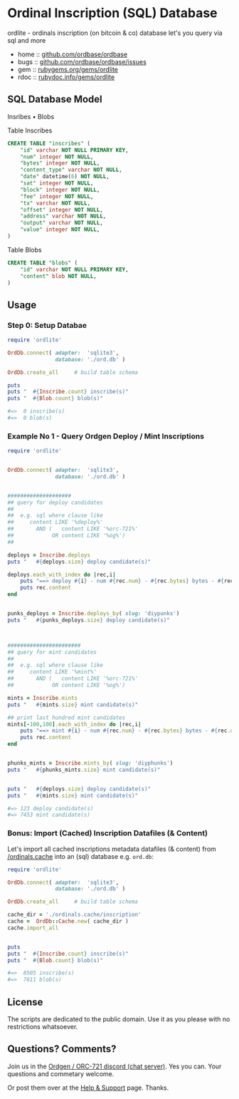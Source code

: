 # Ordinal Inscription (SQL) Database 


ordlite - ordinals inscription (on bitcoin & co) database let's you query via sql and more


* home  :: [github.com/ordbase/ordbase](https://github.com/ordbase/ordbase)
* bugs  :: [github.com/ordbase/ordbase/issues](https://github.com/ordbase/ordbase/issues)
* gem   :: [rubygems.org/gems/ordlite](https://rubygems.org/gems/ordlite)
* rdoc  :: [rubydoc.info/gems/ordlite](http://rubydoc.info/gems/ordlite)



##  SQL Database Model

Insribes •  Blobs


Table Inscribes

``` sql
CREATE TABLE "inscribes" (
    "id" varchar NOT NULL PRIMARY KEY, 
    "num" integer NOT NULL,
    "bytes" integer NOT NULL,
    "content_type" varchar NOT NULL,
    "date" datetime(6) NOT NULL,
    "sat" integer NOT NULL,
    "block" integer NOT NULL,
    "fee" integer NOT NULL,
    "tx" varchar NOT NULL,
    "offset" integer NOT NULL,
    "address" varchar NOT NULL,
    "output" varchar NOT NULL,
    "value" integer NOT NULL,
)
```

Table Blobs

``` sql
CREATE TABLE "blobs" (
    "id" varchar NOT NULL PRIMARY KEY, 
    "content" blob NOT NULL, 
)
```


##  Usage


### Step 0:  Setup Databae

``` ruby
require 'ordlite'

OrdDb.connect( adapter:  'sqlite3',
               database: './ord.db' )

OrdDb.create_all     # build table schema

puts
puts "  #{Inscribe.count} inscribe(s)"
puts "  #{Blob.count} blob(s)"

#=>  0 inscribe(s)
#=>  0 blob(s)
```




### Example No 1 - Query Ordgen Deploy / Mint Inscriptions

``` ruby
require 'ordlite'


OrdDb.connect( adapter:  'sqlite3',
               database: './ord.db' )


####################
## query for deploy candidates
##
##  e.g. sql where clause like
##     content LIKE '%deploy%' 
##       AND (   content LIKE '%orc-721%' 
##            OR content LIKE '%og%')
## 

deploys = Inscribe.deploys
puts "   #{deploys.size} deploy candidate(s)"

deploys.each_with_index do |rec,i|
    puts "==> deploy #{i} - num #{rec.num} - #{rec.bytes} bytes - #{rec.date}"
    puts rec.content 
end


punks_deploys = Inscribe.deploys_by( slug: 'diypunks')
puts "   #{punks_deploys.size} deploy candidate(s)"



#######################
## query for mint candidates
##
##  e.g. sql where clause like
##     content LIKE '%mint%' 
##       AND (   content LIKE '%orc-721%' 
##            OR content LIKE '%og%')

mints = Inscribe.mints
puts "   #{mints.size} mint candidate(s)"

## print last hundred mint candidates
mints[-100,100].each_with_index do |rec,i|
    puts "==> mint #{i} - num #{rec.num} - #{rec.bytes} bytes - #{rec.date}"
    puts rec.content 
end


phunks_mints = Inscribe.mints_by( slug: 'diyphunks')
puts "   #{phunks_mints.size} mint candidate(s)"


puts "   #{deploys.size} deploy candidate(s)"
puts "   #{mints.size} mint candidate(s)"

#=> 123 deploy candidate(s)
#=> 7453 mint candidate(s)
```




### Bonus:  Import (Cached) Inscription Datafiles (& Content)

Let's import all cached 
inscriptions metadata datafiles (& content)
from  [/ordinals.cache](https://github.com/ordbase/ordinals.cache)
into an (sql) database e.g. `ord.db`: 


``` ruby
require 'ordlite'

OrdDb.connect( adapter:  'sqlite3',
               database: './ord.db' )

OrdDb.create_all     # build table schema

cache_dir = './ordinals.cache/inscription'
cache =  OrdDb::Cache.new( cache_dir )
cache.import_all


puts
puts "  #{Inscribe.count} inscribe(s)"
puts "  #{Blob.count} blob(s)"

#=>  8505 inscribe(s)
#=>  7611 blob(s)
```


## License

The scripts are dedicated to the public domain.
Use it as you please with no restrictions whatsoever.


## Questions? Comments?

Join us in the [Ordgen / ORC-721 discord (chat server)](https://discord.gg/dDhvHKjm2t). Yes you can.
Your questions and commetary welcome.


Or post them over at the [Help & Support](https://github.com/geraldb/help) page. Thanks.


